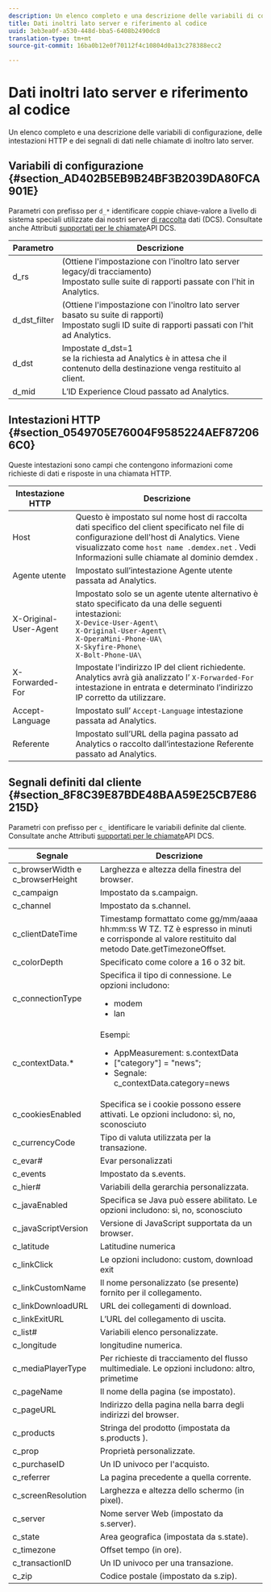 ```yaml
---
description: Un elenco completo e una descrizione delle variabili di configurazione, delle intestazioni HTTP e dei segnali di dati nelle chiamate di inoltro lato server.
title: Dati inoltri lato server e riferimento al codice
uuid: 3eb3ea0f-a530-448d-bba5-6408b2490dc8
translation-type: tm+mt
source-git-commit: 16ba0b12e0f70112f4c10804d0a13c278388ecc2

---
```



# Dati inoltri lato server e riferimento al codice

Un elenco completo e una descrizione delle variabili di configurazione, delle intestazioni HTTP e dei segnali di dati nelle chiamate di inoltro lato server.

## Variabili di configurazione {#section_AD402B5EB9B24BF3B2039DA80FCA901E}

Parametri con prefisso per `d_*` identificare coppie chiave-valore a livello di sistema speciali utilizzate dai nostri server [di raccolta](https://marketing.adobe.com/resources/help/en_US/aam/c_compcollect.html) dati (DCS). Consultate anche Attributi [supportati per le chiamate](https://marketing.adobe.com/resources/help/en_US/aam/dcs-keys.html)API DCS.

| Parametro | Descrizione |
|--- |--- |
| d_rs | (Ottiene l'impostazione con l'inoltro lato server legacy/di tracciamento) <br>Impostato sulle suite di rapporti passate con l'hit in Analytics. |
| d_dst_filter | (Ottiene l'impostazione con l'inoltro lato server basato su suite di rapporti) <br>Impostato sugli ID suite di rapporti passati con l'hit ad Analytics. |
| d_dst | Impostate d_dst=1 <br>se la richiesta ad Analytics è in attesa che il contenuto della destinazione venga restituito al client. |
| d_mid | L’ID Experience Cloud passato ad Analytics. |

## Intestazioni HTTP {#section_0549705E76004F9585224AEF872066C0}

Queste intestazioni sono campi che contengono informazioni come richieste di dati e risposte in una chiamata HTTP.

<!-- Meike, missing link in table below: "See Understanding Calls to the Demdex Domain" -->

| Intestazione HTTP | Descrizione |
|--- |--- |
| Host | Questo è impostato sul nome host di raccolta dati specifico del client specificato nel file di configurazione dell'host di Analytics. Viene visualizzato come `host name .demdex.net` .  Vedi Informazioni sulle chiamate al dominio demdex . |
| Agente utente | Impostato sull’intestazione Agente utente passata ad Analytics. |
| X-Original-User-Agent | Impostato solo se un agente utente alternativo è stato specificato da una delle seguenti intestazioni: </br>`X-Device-User-Agent\ `  </br>`X-Original-User-Agent\`   </br>`X-OperaMini-Phone-UA\`   </br>`X-Skyfire-Phone\`    </br>`X-Bolt-Phone-UA\` |
| X-Forwarded-For | Impostate l'indirizzo IP del client richiedente. Analytics avrà già analizzato l’ `X-Forwarded-For` intestazione in entrata e determinato l’indirizzo IP corretto da utilizzare. |
| Accept-Language | Impostato sull’ `Accept-Language` intestazione passata ad Analytics. |
| Referente | Impostato sull’URL della pagina passato ad Analytics o raccolto dall’intestazione Referente passato ad Analytics. |

## Segnali definiti dal cliente {#section_8F8C39E87BDE48BAA59E25CB7E86215D}

Parametri con prefisso per `c_` identificare le variabili definite dal cliente. Consultate anche Attributi [supportati per le chiamate](https://marketing.adobe.com/resources/help/en_US/aam/dcs-keys.html)API DCS.

| Segnale | Descrizione |
|--- |--- |
| c_browserWidth e c_browserHeight | Larghezza e altezza della finestra del browser. |
| c_campaign | Impostato da s.campaign. |
| c_channel | Impostato da s.channel. |
| c_clientDateTime | Timestamp formattato come gg/mm/aaaa hh:mm:ss W TZ.    TZ è espresso in minuti e corrisponde al valore restituito dal metodo Date.getTimezoneOffset. |
| c_colorDepth | Specificato come colore a 16 o 32 bit. |
| c_connectionType | Specifica il tipo di connessione. Le opzioni includono:<ul><li>modem</li><li>lan</li></ul> |
| c_contextData.* | Esempi:<ul><li>AppMeasurement: s.contextData</li><li>["category"] = "news";</li><li>Segnale:  c_contextData.category=news</li></ul> |
| c_cookiesEnabled | Specifica se i cookie possono essere attivati. Le opzioni includono: sì, no, sconosciuto |
| c_currencyCode | Tipo di valuta utilizzata per la transazione. |
| c_evar# | Evar personalizzati |
| c_events | Impostato da s.events. |
| c_hier# | Variabili della gerarchia personalizzata. |
| c_javaEnabled | Specifica se Java può essere abilitato. Le opzioni includono: sì, no, sconosciuto |
| c_javaScriptVersion | Versione di JavaScript supportata da un browser. |
| c_latitude | Latitudine numerica |
| c_linkClick | Le opzioni includono: custom, download exit |
| c_linkCustomName | Il nome personalizzato (se presente) fornito per il collegamento. |
| c_linkDownloadURL | URL dei collegamenti di download. |
| c_linkExitURL | L’URL del collegamento di uscita. |
| c_list# | Variabili elenco personalizzate. |
| c_longitude | longitudine numerica. |
| c_mediaPlayerType | Per richieste di tracciamento del flusso multimediale. Le opzioni includono:  altro, primetime |
| c_pageName | Il nome della pagina (se impostato). |
| c_pageURL | Indirizzo della pagina nella barra degli indirizzi del browser. |
| c_products | Stringa del prodotto (impostata da s.products ). |
| c_prop | Proprietà personalizzate. |
| c_purchaseID | Un ID univoco per l'acquisto. |
| c_referrer | La pagina precedente a quella corrente. |
| c_screenResolution | Larghezza e altezza dello schermo (in pixel). |
| c_server | Nome server Web (impostato da s.server). |
| c_state | Area geografica (impostata da s.state). |
| c_timezone | Offset tempo (in ore). |
| c_transactionID | Un ID univoco per una transazione. |
| c_zip | Codice postale (impostato da s.zip). |
